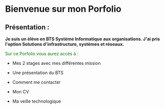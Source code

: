 # Bienvenue sur mon Porfolio 

## Présentation :

**Je suis un élève en BTS Système Informatique aux organisations. J'ai pris l'option Solutions d'infrastructure, systèmes et réseaux.**

<span style="color:green">Sur ce Porfolio vous aurez accès à :</span>

* Mes 2 stages avec mes différentes mission

* Une présentation du BTS

* Comment me contacter

* Mon CV

* Ma veille technologique 


